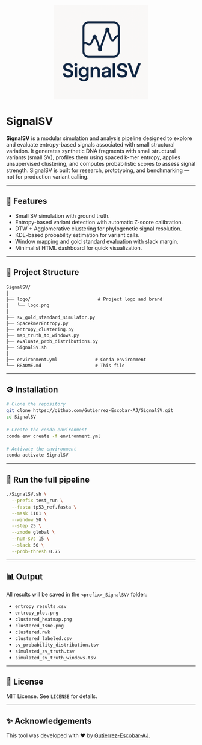 <p align="center">
  <img src="logo/logo.png" alt="SignalSV Logo" width="250"/>
</p>

# SignalSV

**SignalSV** is a modular simulation and analysis pipeline designed to explore and evaluate entropy-based signals associated with small structural variation. It generates synthetic DNA fragments with small structural variants (small SV), profiles them using spaced k-mer entropy, applies unsupervised clustering, and computes probabilistic scores to assess signal strength. SignalSV is built for research, prototyping, and benchmarking — not for production variant calling.

---

## 🚀 Features

- Small SV simulation with ground truth.
- Entropy-based variant detection with automatic Z-score calibration.
- DTW + Agglomerative clustering for phylogenetic signal resolution.
- KDE-based probability estimation for variant calls.
- Window mapping and gold standard evaluation with slack margin.
- Minimalist HTML dashboard for quick visualization.

---

## 📁 Project Structure

```
SignalSV/
│
├── logo/                         # Project logo and brand
│   └── logo.png
│
├── sv_gold_standard_simulator.py
├── SpacekmerEntropy.py
├── entropy_clustering.py
├── map_truth_to_windows.py
├── evaluate_prob_distributions.py
├── SignalSV.sh
│
├── environment.yml              # Conda environment
└── README.md                    # This file
```

---

## ⚙️ Installation

```bash
# Clone the repository
git clone https://github.com/Gutierrez-Escobar-AJ/SignalSV.git
cd SignalSV

# Create the conda environment
conda env create -f environment.yml

# Activate the environment
conda activate SignalSV
```

---

## 🧪 Run the full pipeline

```bash
./SignalSV.sh \
  --prefix test_run \
  --fasta tp53_ref.fasta \
  --mask 1101 \
  --window 50 \
  --step 25 \
  --zmode global \
  --num-svs 15 \
  --slack 50 \
  --prob-thresh 0.75
```

---

## 📊 Output

All results will be saved in the `<prefix>_SignalSV/` folder:

- `entropy_results.csv`  
- `entropy_plot.png`  
- `clustered_heatmap.png`  
- `clustered_tsne.png`  
- `clustered.nwk`  
- `clustered_labeled.csv`  
- `sv_probability_distribution.tsv`  
- `simulated_sv_truth.tsv`  
- `simulated_sv_truth_windows.tsv`

---

## 📄 License

MIT License. See `LICENSE` for details.

---

## ✨ Acknowledgements

This tool was developed with ❤️ by [Gutierrez-Escobar-AJ](https://github.com/Gutierrez-Escobar-AJ).

